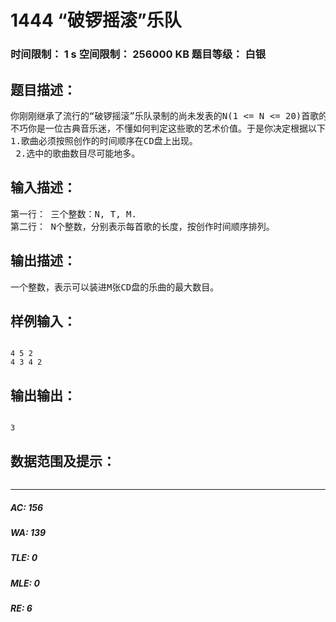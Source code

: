 # 1444 “破锣摇滚”乐队   
### 时间限制： 1 s     空间限制： 256000 KB     题目等级： 白银  
## 题目描述：  

<pre>
你刚刚继承了流行的“破锣摇滚”乐队录制的尚未发表的N(1 <= N <= 20)首歌的版权。你打算从中精选一些歌曲，发行M(1 <= M <= 20)张CD。每一张CD最多可以容纳T(1 <= T <= 20)分钟的音乐，一首歌不能分装在两张CD中。
不巧你是一位古典音乐迷，不懂如何判定这些歌的艺术价值。于是你决定根据以下标准进行选择：
1.歌曲必须按照创作的时间顺序在CD盘上出现。
 2.选中的歌曲数目尽可能地多。
</pre>
  
  
## 输入描述：  

<pre>
第一行： 三个整数：N, T, M.
第二行： N个整数，分别表示每首歌的长度，按创作时间顺序排列。
</pre>
  
  
## 输出描述：  

<pre>
一个整数，表示可以装进M张CD盘的乐曲的最大数目。
</pre>
  
  
## 样例输入：  

<pre><code>
4 5 2
4 3 4 2
</code></pre>
  
  
## 输出输出：  

<pre><code>
3
</code></pre>
  
  
## 数据范围及提示：  

<pre>
</pre>
  
  
***  

##### AC: 156  
##### WA: 139  
##### TLE: 0  
##### MLE: 0  
##### RE: 6  
